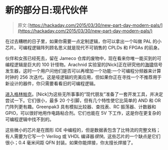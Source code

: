 # 新的部分日:现代伙伴

> 原文:[https://hackaday.com/2015/03/30/new-part-day-modern-pals/](https://hackaday.com/2015/03/30/new-part-day-modern-pals/)

在过去糟糕的日子里，如果你需要一点定制逻辑，你可以拿出一个叫做 PAL 的小芯片。可编程逻辑阵列顾名思义就是现代不可销售的 CPLDs 和 FPGAs 的前身。

伙伴和女孩已经死去，留在 Jameco 仓库的废物中，现在看来你唯一能买到的可编程逻辑是巨大的 100 针怪物。Arachnid 实验室的[Nick]正在研究他的[海啸](https://www.kickstarter.com/projects/nickjohnson/tsunami)信号发生器，这时一个用户问他们是否可以再增加一个功能:一个可编程分频器来计算时钟的 256 次迭代。这是哑逻辑的完美应用，但如果你正在寻找一个不推荐用于新设计的器件，你只需要看看旧的可编程逻辑。

[进入格林帕克](http://www.silego.com/greenpak3.html)。[Nick]为这些无所事事的“现代朋友”准备了一套开发工具，并决定尝试一下。它们很小，最多 20 个引脚，但有几个特性使它比简单的 AND 和 OR 门阵列更有趣。Greenpak3 具有模拟比较器、查找表、RC 振荡器、计数器和 GPIO，可以很好地用作电路粘合剂。它们也能在 5V 下工作，这是你在更复杂的可编程逻辑中找不到的。

这些微小的芯片是在图形 IDE 中编程的，但是数据表包含了比特流的完整文档；有人需要为它写一个 Verilog 或 VHDL 编译器*很快*。这些芯片的一个缺点是它们很小；0.4 毫米间距 QFN 封装。如果你能焊接，你太擅长焊接了。